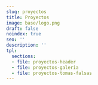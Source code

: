```yaml
---
slug: proyectos
title: Proyectos
image: base/logo.png
draft: false
noindex: true
seo: ''
description: ''
tpl:
  sections:
  - file: proyectos-header
  - file: proyectos-galeria
  - file: proyectos-tomas-falsas
---
```


